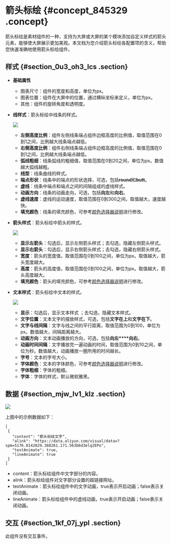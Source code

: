 # 箭头标绘 {#concept_845329 .concept}

箭头标绘是素材组件的一种，支持为大屏或大屏的某个模块添加自定义样式的箭头元素，能够使大屏展示更加美观。本文档为您介绍箭头标绘各配置项的含义，帮助您快速准确地使用箭头标绘组件。

## 样式 {#section_0u3_oh3_lcs .section}

-   **基础属性** 

    -   图表尺寸：组件的宽度和高度，单位为px。
    -   图表位置：组件在大屏中的位置，通过横纵坐标来定义，单位为px。
    -   其他：组件的旋转角度和透明度。
-   **线样式**：箭头标绘中线条的样式。

    ![](http://static-aliyun-doc.oss-cn-hangzhou.aliyuncs.com/assets/img/684125/156196298250320_zh-CN.jpg)

    -   **左侧高度比例**：组件左侧线条端占组件边框高度的比例值，取值范围在0到1之间，比例越大线条端点越低。
    -   **右侧高度比例**：组件右侧线条端占组件边框高度的比例值，取值范围在0到1之间，比例越大线条端点越低。
    -   **弧线粗细**：线条弧线的粗细值，取值范围在0到20之间，单位为px。数值越大弧线越粗。
    -   **线型**：线条曲线的样式。
    -   **端点形状**：线条中的端点的形状选择，可选，包括**round**和**butt**。
    -   **虚线**：线条中端点和端点之间的间隔组成的虚线样式。
    -   **动画方向**：线条的动画走向，可选，包括**向左**和**向右**。
    -   **虚线速度**：虚线的运动速度，取值范围在0到300之间，取值越大，速度越快。
    -   **填充颜色**：线条的填充颜色，可参考[颜色选择器说明](cn.zh-CN/用户指南/组件指南/配置项说明.md#section_kdw_vj4_t2b)进行修改。
-   **箭头样式**：箭头标绘中箭头的样式。

    ![](http://static-aliyun-doc.oss-cn-hangzhou.aliyuncs.com/assets/img/684125/156196298250321_zh-CN.jpg)

    -   **显示左箭头**：勾选后，显示左侧箭头样式；去勾选，隐藏左侧箭头样式。
    -   **显示右箭头**：勾选后，显示右侧箭头样式；去勾选，隐藏右侧箭头样式。
    -   **宽度**：箭头的宽度值，取值范围在0到100之间，单位为px。取值越大，箭头宽度越大。
    -   **高度**：箭头的高度值，取值范围在0到100之间，单位为px。取值越大，箭头高度越大。
    -   **填充颜色**：箭头的填充颜色，可参考[颜色选择器说明](cn.zh-CN/用户指南/组件指南/配置项说明.md#section_kdw_vj4_t2b)进行修改。
-   **文本样式**：箭头标绘中文本的样式。

    ![](http://static-aliyun-doc.oss-cn-hangzhou.aliyuncs.com/assets/img/684125/156196298350346_zh-CN.png)

    -   **显示**：勾选后，显示文本样式 ；去勾选，隐藏文本样式。
    -   **文字位置**：文本文字的摆放样式，可选，包括**文字在上**和**文字在下**。
    -   **文字与线间隔**：文字与线之间的平行距离，取值范围为0到100，单位为px。数值越大，间隔距离越大。
    -   **动画方向**：文本动画播放的方向，可选，包括**向左****向右**。
    -   **动画时间间隔**：文字播放完一遍动画的时间，取值范围为0到10之间，单位为秒。数值越大，动画播放一圈所用的时间越长。
    -   **字号**：文本的字号大小。
    -   **字体颜色**：文本的字体颜色，可参考[颜色选择器说明](cn.zh-CN/用户指南/组件指南/配置项说明.md#section_kdw_vj4_t2b)进行修改。
    -   **字体粗细**：字体的粗细。
    -   **字体**：字体的样式，默认微软雅黑。

## 数据 {#section_mjw_lv1_klz .section}

![](http://static-aliyun-doc.oss-cn-hangzhou.aliyuncs.com/assets/img/684125/156196298350327_zh-CN.jpg)

上图中的示例数据如下：

``` {#codeblock_evh_gtv_7ss}
[ 
 {   
   "content": "箭头标绘文字",    
   "alink": "https://data.aliyun.com/visual/datav?spm=5176.8142029.388261.171.563b6d3elq2EPo",    
   "textAnimate": true,    
   "lineAnimate": true  
 }
]
```

-   content：箭头标绘组件中文字部分的内容。
-   alink：箭头标绘组件对文字部分设置的超链接网址。
-   textAnimate：箭头标绘组件中的文字动画，true表示开启动画；false表示关闭动画。
-   lineAnimate：箭头标绘组件中的虚线动画，true表示开启动画；false表示关闭动画。

## 交互 {#section_1kf_07j_ypl .section}

此组件没有交互事件。

